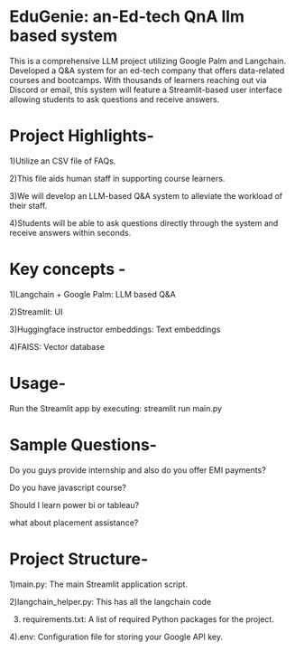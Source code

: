 # EduGenie: an-Ed-tech QnA llm based system 
This is a comprehensive LLM project utilizing Google Palm and Langchain. Developed a Q&A system for an ed-tech company that offers data-related courses and bootcamps. With thousands of learners reaching out via Discord or email, this system will feature a Streamlit-based user interface allowing students to ask questions and receive answers.

# Project Highlights-

1)Utilize an CSV file of FAQs.

2)This file aids human staff in supporting course learners.

3)We will develop an LLM-based Q&A system to alleviate the workload of their staff.

4)Students will be able to ask questions directly through the system and receive answers within seconds.

# Key concepts - 

1)Langchain + Google Palm: LLM based Q&A

2)Streamlit: UI

3)Huggingface instructor embeddings: Text embeddings

4)FAISS: Vector database

# Usage- 
Run the Streamlit app by executing:
streamlit run main.py

# Sample Questions-

Do you guys provide internship and also do you offer EMI payments?

Do you have javascript course?

Should I learn power bi or tableau?

what about placement assistance?

# Project Structure-

1)main.py: The main Streamlit application script.

2)langchain_helper.py: This has all the langchain code

3) requirements.txt: A list of required Python packages for the project.

4).env: Configuration file for storing your Google API key.
